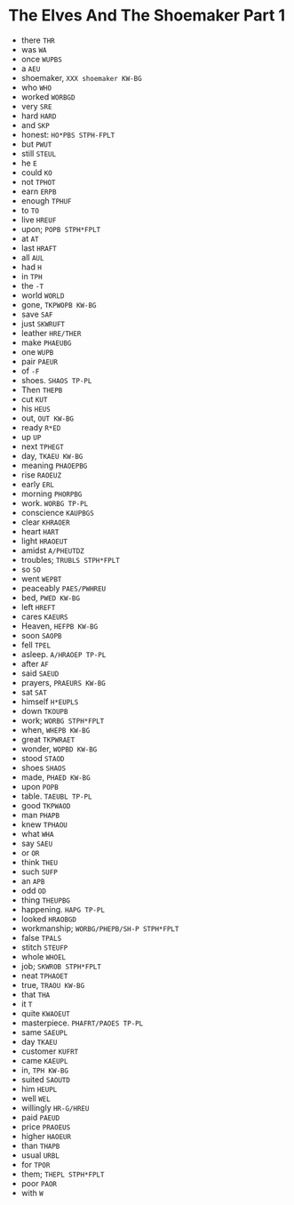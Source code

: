 # The Elves And The Shoemaker Part 1

* there `THR`
* was `WA`
* once `WUPBS`
* a `AEU`
* shoemaker, `XXX shoemaker KW-BG`
* who `WHO`
* worked `WORBGD`
* very `SRE`
* hard `HARD`
* and `SKP`
* honest: `HO*PBS STPH-FPLT`
* but `PWUT`
* still `STEUL`
* he `E`
* could `KO`
* not `TPHOT`
* earn `ERPB`
* enough `TPHUF`
* to `TO`
* live `HREUF`
* upon; `POPB STPH*FPLT`
* at `AT`
* last `HRAFT`
* all `AUL`
* had `H`
* in `TPH`
* the `-T`
* world `WORLD`
* gone, `TKPWOPB KW-BG`
* save `SAF`
* just `SKWRUFT`
* leather `HRE/THER`
* make `PHAEUBG`
* one `WUPB`
* pair `PAEUR`
* of `-F`
* shoes. `SHAOS TP-PL`
* Then `THEPB`
* cut `KUT`
* his `HEUS`
* out, `OUT KW-BG`
* ready `R*ED`
* up `UP`
* next `TPHEGT`
* day, `TKAEU KW-BG`
* meaning `PHAOEPBG`
* rise `RAOEUZ`
* early `ERL`
* morning `PHORPBG`
* work. `WORBG TP-PL`
* conscience `KAUPBGS`
* clear `KHRAOER`
* heart `HART`
* light `HRAOEUT`
* amidst `A/PHEUTDZ`
* troubles; `TRUBLS STPH*FPLT`
* so `SO`
* went `WEPBT`
* peaceably `PAES/PWHREU`
* bed, `PWED KW-BG`
* left `HREFT`
* cares `KAEURS`
* Heaven, `HEFPB KW-BG`
* soon `SAOPB`
* fell `TPEL`
* asleep. `A/HRAOEP TP-PL`
* after `AF`
* said `SAEUD`
* prayers, `PRAEURS KW-BG`
* sat `SAT`
* himself `H*EUPLS`
* down `TKOUPB`
* work; `WORBG STPH*FPLT`
* when, `WHEPB KW-BG`
* great `TKPWRAET`
* wonder, `WOPBD KW-BG`
* stood `STAOD`
* shoes `SHAOS`
* made, `PHAED KW-BG`
* upon `POPB`
* table. `TAEUBL TP-PL`
* good `TKPWAOD`
* man `PHAPB`
* knew `TPHAOU`
* what `WHA`
* say `SAEU`
* or `OR`
* think `THEU`
* such `SUFP`
* an `APB`
* odd `OD`
* thing `THEUPBG`
* happening. `HAPG TP-PL`
* looked `HRAOBGD`
* workmanship; `WORBG/PHEPB/SH-P STPH*FPLT`
* false `TPALS`
* stitch `STEUFP`
* whole `WHOEL`
* job; `SKWROB STPH*FPLT`
* neat `TPHAOET`
* true, `TRAOU KW-BG`
* that `THA`
* it `T`
* quite `KWAOEUT`
* masterpiece. `PHAFRT/PAOES TP-PL`
* same `SAEUPL`
* day `TKAEU`
* customer `KUFRT`
* came `KAEUPL`
* in, `TPH KW-BG`
* suited `SAOUTD`
* him `HEUPL`
* well `WEL`
* willingly `HR-G/HREU`
* paid `PAEUD`
* price `PRAOEUS`
* higher `HAOEUR`
* than `THAPB`
* usual `URBL`
* for `TPOR`
* them; `THEPL STPH*FPLT`
* poor `PAOR`
* with `W`
